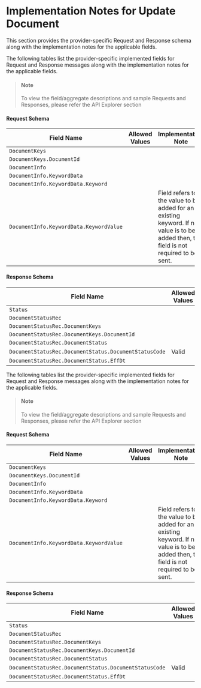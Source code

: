 # Implementation Notes for Update Document
This section provides the provider-specific Request and Response schema along with the implementation notes for the applicable fields.
<!-- 
type: tab 
titles: Director, Nautilus 
-->


The following tables list the provider-specific implemented fields for Request and Response messages along with the implementation notes for the applicable fields. 


<!-- theme: info -->
> #### Note
> 
> To view the field/aggregate descriptions and sample Requests and Responses, please refer the API Explorer section


#### Request Schema
|Field Name|Allowed Values|Implementation Note|
|----|----|----|
|`DocumentKeys`||  |
|`DocumentKeys.DocumentId`||  |
|`DocumentInfo`||  |
|`DocumentInfo.KeywordData`||  |
|`DocumentInfo.KeywordData.Keyword`||  |
|`DocumentInfo.KeywordData.KeywordValue`||Field refers to the value to be added for an existing keyword. If no value is to be added then, this field is not required to be sent.|
#### Response Schema
|Field Name|Allowed Values|Implementation Note|
|----|----|----|
|`Status`||  |
|`DocumentStatusRec`||  |
|`DocumentStatusRec.DocumentKeys`||  |
|`DocumentStatusRec.DocumentKeys.DocumentId`||  |
|`DocumentStatusRec.DocumentStatus`||  |
|`DocumentStatusRec.DocumentStatus.DocumentStatusCode`|Valid|  |
|`DocumentStatusRec.DocumentStatus.EffDt`||  |
<!-- type: tab -->


The following tables list the provider-specific implemented fields for Request and Response messages along with the implementation notes for the applicable fields. 


<!-- theme: info -->
> #### Note
> 
> To view the field/aggregate descriptions and sample Requests and Responses, please refer the API Explorer section


#### Request Schema
|Field Name|Allowed Values|Implementation Note|
|----|----|----|
|`DocumentKeys`||  |
|`DocumentKeys.DocumentId`||  |
|`DocumentInfo`||  |
|`DocumentInfo.KeywordData`||  |
|`DocumentInfo.KeywordData.Keyword`||  |
|`DocumentInfo.KeywordData.KeywordValue`||Field refers to the value to be added for an existing keyword. If no value is to be added then, this field is not required to be sent.|
#### Response Schema
|Field Name|Allowed Values|Implementation Note|
|----|----|----|
|`Status`||  |
|`DocumentStatusRec`||  |
|`DocumentStatusRec.DocumentKeys`||  |
|`DocumentStatusRec.DocumentKeys.DocumentId`||  |
|`DocumentStatusRec.DocumentStatus`||  |
|`DocumentStatusRec.DocumentStatus.DocumentStatusCode`|Valid|  |
|`DocumentStatusRec.DocumentStatus.EffDt`||  |
<!-- type: tab-end -->

